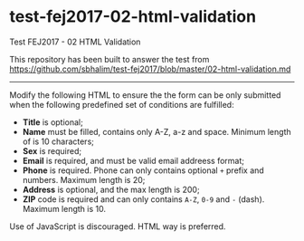 # test-fej2017-02-html-validation
Test FEJ2017 - 02 HTML Validation

This repository has been built to answer the test from https://github.com/sbhalim/test-fej2017/blob/master/02-html-validation.md

---

Modify the following HTML to ensure the the form can be only submitted when 
the following predefined set of conditions are fulfilled:

* **Title** is optional;
* **Name** must be filled, contains only A-Z, a-z and space. Minimum length of is 10 characters;
* **Sex** is required;
* **Email** is required, and must be valid email addreess format;
* **Phone** is required. Phone can only contains optional `+` prefix and numbers. Maximum length is 20;
* **Address** is optional, and the max length is 200;
* **ZIP** code is required and can only contains `A-Z`, `0-9` and `-` (dash). Maximum length is 10.

Use of JavaScript is discouraged. HTML way is preferred.